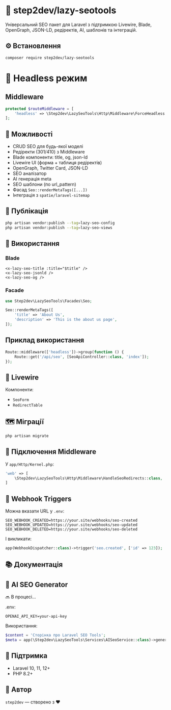 # 🧩 step2dev/lazy-seotools

Універсальний SEO пакет для Laravel з підтримкою Livewire, Blade, OpenGraph, JSON-LD, редіректів, AI, шаблонів та інтеграцій.

## ⚙️ Встановлення

```bash
composer require step2dev/lazy-seotools
```

# 🧠 Headless режим

## Middleware

```php
protected $routeMiddleware = [
    'headless' => \Step2dev\LazySeoTools\Http\Middleware\ForceHeadless::class,
];
```

## 🧬 Можливості

- CRUD SEO для будь-якої моделі
- Редіректи (301/410) з Middleware
- Blade компоненти: title, og, json-ld
- Livewire UI (форма + таблиця редіректів)
- OpenGraph, Twitter Card, JSON-LD
- SEO аналізатор
- AI генерація meta
- SEO шаблони (по url_pattern)
- Фасад `Seo::renderMetaTags([...])`
- Інтеграція з `spatie/laravel-sitemap`

## 🔧 Публікація

```bash
php artisan vendor:publish --tag=lazy-seo-config
php artisan vendor:publish --tag=lazy-seo-views
```

## 🧠 Використання

### Blade

```blade
<x-lazy-seo-title :title="$title" />
<x-lazy-seo-jsonld />
<x-lazy-seo-og />
```

### Facade

```php
use Step2dev\LazySeoTools\Facades\Seo;

Seo::renderMetaTags([
    'title' => 'About Us',
    'description' => 'This is the about us page',
]);
```

## Приклад використання

```php
Route::middleware(['headless'])->group(function () {
    Route::get('/api/seo', [SeoApiController::class, 'index']);
});
```

## 🧪 Livewire

Компоненти:
- `SeoForm`
- `RedirectTable`

## 🗺 Міграції


```bash
php artisan migrate
```

## 🧱 Підключення Middleware

У `app/Http/Kernel.php`:

```php
'web' => [
    \Step2dev\LazySeoTools\Http\Middleware\HandleSeoRedirects::class,
]
```
## 🔔 Webhook Triggers

Можна вказати URL у `.env`:

```
SEO_WEBHOOK_CREATED=https://your.site/webhooks/seo-created
SEO_WEBHOOK_UPDATED=https://your.site/webhooks/seo-updated
SEO_WEBHOOK_DELETED=https://your.site/webhooks/seo-deleted
```

І викликати:

```php
app(WebhookDispatcher::class)->trigger('seo.created', ['id' => 123]);
```

## 📚 Документація

## 🤖 AI SEO Generator


🔜 В процесі...

.env:

```
OPENAI_API_KEY=your-api-key
```

Використання:

```php
$content = 'Сторінка про Laravel SEO Tools';
$meta = app(\Step2dev\LazySeoTools\Services\AISeoService::class)->generateMeta($content);
```


## 🤝 Підтримка

- Laravel 10, 11, 12+
- PHP 8.2+

## 🚀 Автор

`step2dev` — створено з ❤️
